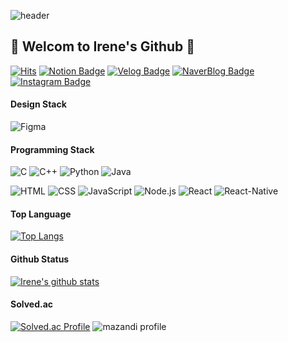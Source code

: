 ![header](https://capsule-render.vercel.app/api?type=soft&color=E2BBB4&height=200&section=header&text=Irene%20Choi&fontSize=90&fontColor=535353&animation=blinking&desc=Hello)


## 🎀 Welcom to Irene's Github 🎀

[![Hits](https://hits.seeyoufarm.com/api/count/incr/badge.svg?url=https%3A%2F%2Fgithub.com%2FIreneChoii&count_bg=%238D8D8D&title_bg=%23E2BBB4&icon=awesomelists.svg&icon_color=%238D8D8D&title=hits&edge_flat=false)](https://hits.seeyoufarm.com)
[![Notion Badge](https://img.shields.io/badge/-Notion-E2BBB4?logo=Notion&logoColor=FFFFFF&link=https://irenechoii.notion.site/Portfolio-d422e1f4c37c4932991e7beebee67465?pvs=4/)](https://irenechoii.notion.site/Portfolio-d422e1f4c37c4932991e7beebee67465?pvs=4/)
[![Velog Badge](https://img.shields.io/badge/-irenechoii.log-E2BBB4?logo=Velog&logoColor=FFFFFF&link=https://velog.io/@irenechoii/)](https://velog.io/@irenechoii/)
[![NaverBlog Badge](https://img.shields.io/badge/-Blog-E2BBB4?logo=Naver&logoColor=FFFFFF&link=https://blog.naver.com/irenelove112/)](https://blog.naver.com/irenelove112/)
[![Instagram Badge](https://img.shields.io/badge/-Instagram-E2BBB4?logo=instagram&logoColor=FFFFFF&link=https://www.instagram.com/irenechoi_xvx/)](https://www.instagram.com/irenechoi_xvx/)


#### Design Stack
![Figma](https://img.shields.io/badge/figma-D595B2.svg?&style=for-the-badge&logo=figma&logoColor=white)

#### Programming Stack
![C](https://img.shields.io/badge/C-A8B9CC.svg?&style=for-the-badge&logo=C&logoColor=white)
![C++](https://img.shields.io/badge/C++-00599C.svg?&style=for-the-badge&logo=cplusplus&logoColor=white)
![Python](https://img.shields.io/badge/Python-3776AB.svg?&style=for-the-badge&logo=Python&logoColor=white)
![Java](https://img.shields.io/badge/Java-FF8F0C.svg?&style=for-the-badge&logo=Java&logoColor=white)

![HTML](https://img.shields.io/badge/HTML-E34F26.svg?&style=for-the-badge&logo=HTML5&logoColor=white)
![CSS](https://img.shields.io/badge/CSS-1572B6.svg?&style=for-the-badge&logo=CSS3&logoColor=white)
![JavaScript](https://img.shields.io/badge/Javascript-F7DF1E.svg?&style=for-the-badge&logo=javascript&logoColor=white)
![Node.js](https://img.shields.io/badge/Node.js-339933.svg?&style=for-the-badge&logo=Node.js&logoColor=white)
![React](https://img.shields.io/badge/React-61DAFB.svg?&style=for-the-badge&logo=React&logoColor=white)
![React-Native](https://img.shields.io/badge/ReactNative-535353.svg?&style=for-the-badge&logo=React&logoColor=white)


#### Top Language
[![Top Langs](https://github-readme-stats.vercel.app/api/top-langs/?username=irenechoii)](https://github.com/anuraghazra/github-readme-stats)


#### Github Status
[![Irene's github stats](https://github-readme-stats.vercel.app/api?username=IreneChoi&count_private=true&custom_title=IreneChoi👀&bg_color=45,D595B2,E2BBB4&title_color=000000&text_color=FFFFFF)](https://github.com/anuraghazra/github-readme-stats)



#### Solved.ac
[![Solved.ac Profile](http://mazassumnida.wtf/api/v2/generate_badge?boj=irenelove112)](https://solved.ac/irenelove112)
![mazandi profile](http://mazandi.herokuapp.com/api?handle={handle}&theme=warm)
